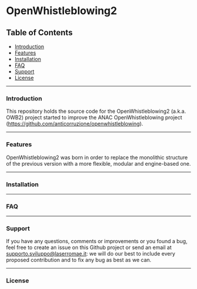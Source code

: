 # OpenWhistleblowing2

## Table of Contents

- [Introduction](#introduction)
- [Features](#features)
- [Installation](#installation)
- [FAQ](#faq)
- [Support](#support)
- [License](#license)

---

### Introduction

This repository holds the source code for the OpenWhistleblowing2 (a.k.a. OWB2) project started to improve the ANAC OpenWhistleblowing project (https://github.com/anticorruzione/openwhistleblowing).

---

### Features

OpenWhistleblowing2 was born in order to replace the monolithic structure of the previous version with a more flexible, modular and engine-based one.

---

### Installation

---

### FAQ

---

### Support

If you have any questions, comments or improvements or you found a bug, feel free to create an issue on this Github project or send an email at supporto.sviluppo@laserromae.it: we will do our best to include every proposed contribution and to fix any bug as best as we can.

---

### License
